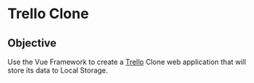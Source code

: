 # Trello Clone

## Objective
Use the Vue Framework to create a [Trello](https://trello.com/) Clone web application that will store its data to Local Storage. 



